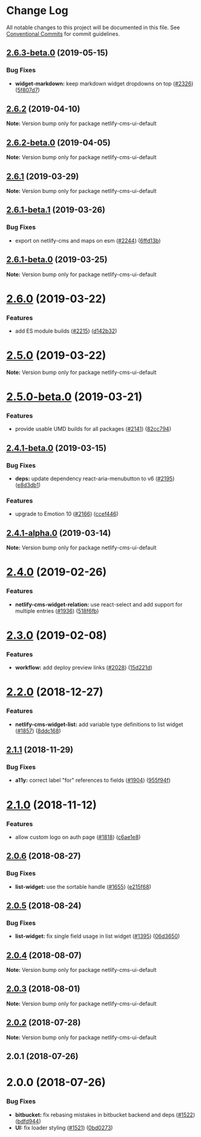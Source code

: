 # Change Log

All notable changes to this project will be documented in this file.
See [Conventional Commits](https://conventionalcommits.org) for commit guidelines.

## [2.6.3-beta.0](https://github.com/netlify/netlify-cms/tree/master/packages/netlify-cms-ui-default/compare/netlify-cms-ui-default@2.6.2...netlify-cms-ui-default@2.6.3-beta.0) (2019-05-15)


### Bug Fixes

* **widget-markdown:** keep markdown widget dropdowns on top ([#2326](https://github.com/netlify/netlify-cms/tree/master/packages/netlify-cms-ui-default/issues/2326)) ([5f807d7](https://github.com/netlify/netlify-cms/tree/master/packages/netlify-cms-ui-default/commit/5f807d7))





## [2.6.2](https://github.com/netlify/netlify-cms/tree/master/packages/netlify-cms-ui-default/compare/netlify-cms-ui-default@2.6.2-beta.0...netlify-cms-ui-default@2.6.2) (2019-04-10)

**Note:** Version bump only for package netlify-cms-ui-default





## [2.6.2-beta.0](https://github.com/netlify/netlify-cms/tree/master/packages/netlify-cms-ui-default/compare/netlify-cms-ui-default@2.6.1...netlify-cms-ui-default@2.6.2-beta.0) (2019-04-05)

**Note:** Version bump only for package netlify-cms-ui-default





## [2.6.1](https://github.com/netlify/netlify-cms/tree/master/packages/netlify-cms-ui-default/compare/netlify-cms-ui-default@2.6.1-beta.1...netlify-cms-ui-default@2.6.1) (2019-03-29)

**Note:** Version bump only for package netlify-cms-ui-default





## [2.6.1-beta.1](https://github.com/netlify/netlify-cms/tree/master/packages/netlify-cms-ui-default/compare/netlify-cms-ui-default@2.6.1-beta.0...netlify-cms-ui-default@2.6.1-beta.1) (2019-03-26)


### Bug Fixes

* export on netlify-cms and maps on esm ([#2244](https://github.com/netlify/netlify-cms/tree/master/packages/netlify-cms-ui-default/issues/2244)) ([6ffd13b](https://github.com/netlify/netlify-cms/tree/master/packages/netlify-cms-ui-default/commit/6ffd13b))





## [2.6.1-beta.0](https://github.com/netlify/netlify-cms/tree/master/packages/netlify-cms-ui-default/compare/netlify-cms-ui-default@2.6.0...netlify-cms-ui-default@2.6.1-beta.0) (2019-03-25)

**Note:** Version bump only for package netlify-cms-ui-default





# [2.6.0](https://github.com/netlify/netlify-cms/tree/master/packages/netlify-cms-ui-default/compare/netlify-cms-ui-default@2.5.0...netlify-cms-ui-default@2.6.0) (2019-03-22)


### Features

* add ES module builds ([#2215](https://github.com/netlify/netlify-cms/tree/master/packages/netlify-cms-ui-default/issues/2215)) ([d142b32](https://github.com/netlify/netlify-cms/tree/master/packages/netlify-cms-ui-default/commit/d142b32))





# [2.5.0](https://github.com/netlify/netlify-cms/tree/master/packages/netlify-cms-ui-default/compare/netlify-cms-ui-default@2.5.0-beta.0...netlify-cms-ui-default@2.5.0) (2019-03-22)

**Note:** Version bump only for package netlify-cms-ui-default





# [2.5.0-beta.0](https://github.com/netlify/netlify-cms/tree/master/packages/netlify-cms-ui-default/compare/netlify-cms-ui-default@2.4.1-beta.0...netlify-cms-ui-default@2.5.0-beta.0) (2019-03-21)


### Features

* provide usable UMD builds for all packages ([#2141](https://github.com/netlify/netlify-cms/tree/master/packages/netlify-cms-ui-default/issues/2141)) ([82cc794](https://github.com/netlify/netlify-cms/tree/master/packages/netlify-cms-ui-default/commit/82cc794))





## [2.4.1-beta.0](https://github.com/netlify/netlify-cms/tree/master/packages/netlify-cms-ui-default/compare/netlify-cms-ui-default@2.4.1-alpha.0...netlify-cms-ui-default@2.4.1-beta.0) (2019-03-15)


### Bug Fixes

* **deps:** update dependency react-aria-menubutton to v6 ([#2195](https://github.com/netlify/netlify-cms/tree/master/packages/netlify-cms-ui-default/issues/2195)) ([e8d3db1](https://github.com/netlify/netlify-cms/tree/master/packages/netlify-cms-ui-default/commit/e8d3db1))


### Features

* upgrade to Emotion 10 ([#2166](https://github.com/netlify/netlify-cms/tree/master/packages/netlify-cms-ui-default/issues/2166)) ([ccef446](https://github.com/netlify/netlify-cms/tree/master/packages/netlify-cms-ui-default/commit/ccef446))





## [2.4.1-alpha.0](https://github.com/netlify/netlify-cms/tree/master/packages/netlify-cms-ui-default/compare/netlify-cms-ui-default@2.4.0...netlify-cms-ui-default@2.4.1-alpha.0) (2019-03-14)

**Note:** Version bump only for package netlify-cms-ui-default





# [2.4.0](https://github.com/netlify/netlify-cms/tree/master/packages/netlify-cms-ui-default/compare/netlify-cms-ui-default@2.3.0...netlify-cms-ui-default@2.4.0) (2019-02-26)


### Features

* **netlify-cms-widget-relation:** use react-select and add support for multiple entries ([#1936](https://github.com/netlify/netlify-cms/tree/master/packages/netlify-cms-ui-default/issues/1936)) ([518f6fb](https://github.com/netlify/netlify-cms/tree/master/packages/netlify-cms-ui-default/commit/518f6fb))





# [2.3.0](https://github.com/netlify/netlify-cms/tree/master/packages/netlify-cms-ui-default/compare/netlify-cms-ui-default@2.2.0...netlify-cms-ui-default@2.3.0) (2019-02-08)


### Features

* **workflow:** add deploy preview links ([#2028](https://github.com/netlify/netlify-cms/tree/master/packages/netlify-cms-ui-default/issues/2028)) ([15d221d](https://github.com/netlify/netlify-cms/tree/master/packages/netlify-cms-ui-default/commit/15d221d))





# [2.2.0](https://github.com/netlify/netlify-cms/tree/master/packages/netlify-cms-ui-default/compare/netlify-cms-ui-default@2.1.1...netlify-cms-ui-default@2.2.0) (2018-12-27)


### Features

* **netlify-cms-widget-list:** add variable type definitions to list widget ([#1857](https://github.com/netlify/netlify-cms/tree/master/packages/netlify-cms-ui-default/issues/1857)) ([8ddc168](https://github.com/netlify/netlify-cms/tree/master/packages/netlify-cms-ui-default/commit/8ddc168))





## [2.1.1](https://github.com/netlify/netlify-cms/tree/master/packages/netlify-cms-ui-default/compare/netlify-cms-ui-default@2.1.0...netlify-cms-ui-default@2.1.1) (2018-11-29)


### Bug Fixes

* **a11y:** correct label "for" references to fields ([#1904](https://github.com/netlify/netlify-cms/tree/master/packages/netlify-cms-ui-default/issues/1904)) ([955f94f](https://github.com/netlify/netlify-cms/tree/master/packages/netlify-cms-ui-default/commit/955f94f))





# [2.1.0](https://github.com/netlify/netlify-cms/tree/master/packages/netlify-cms-ui-default/compare/netlify-cms-ui-default@2.0.6...netlify-cms-ui-default@2.1.0) (2018-11-12)


### Features

* allow custom logo on auth page ([#1818](https://github.com/netlify/netlify-cms/tree/master/packages/netlify-cms-ui-default/issues/1818)) ([c6ae1e8](https://github.com/netlify/netlify-cms/tree/master/packages/netlify-cms-ui-default/commit/c6ae1e8))





<a name="2.0.6"></a>
## [2.0.6](https://github.com/netlify/netlify-cms/tree/master/packages/netlify-cms-ui-default/compare/netlify-cms-ui-default@2.0.5...netlify-cms-ui-default@2.0.6) (2018-08-27)


### Bug Fixes

* **list-widget:** use the sortable handle ([#1655](https://github.com/netlify/netlify-cms/tree/master/packages/netlify-cms-ui-default/issues/1655)) ([e215f68](https://github.com/netlify/netlify-cms/tree/master/packages/netlify-cms-ui-default/commit/e215f68))




<a name="2.0.5"></a>
## [2.0.5](https://github.com/netlify/netlify-cms/tree/master/packages/netlify-cms-ui-default/compare/netlify-cms-ui-default@2.0.4...netlify-cms-ui-default@2.0.5) (2018-08-24)


### Bug Fixes

* **list-widget:** fix single field usage in list widget ([#1395](https://github.com/netlify/netlify-cms/tree/master/packages/netlify-cms-ui-default/issues/1395)) ([06d3650](https://github.com/netlify/netlify-cms/tree/master/packages/netlify-cms-ui-default/commit/06d3650))




<a name="2.0.4"></a>
## [2.0.4](https://github.com/netlify/netlify-cms/tree/master/packages/netlify-cms-ui-default/compare/netlify-cms-ui-default@2.0.3...netlify-cms-ui-default@2.0.4) (2018-08-07)




**Note:** Version bump only for package netlify-cms-ui-default

<a name="2.0.3"></a>
## [2.0.3](https://github.com/netlify/netlify-cms/tree/master/packages/netlify-cms-ui-default/compare/netlify-cms-ui-default@2.0.2...netlify-cms-ui-default@2.0.3) (2018-08-01)




**Note:** Version bump only for package netlify-cms-ui-default

<a name="2.0.2"></a>
## [2.0.2](https://github.com/netlify/netlify-cms/tree/master/packages/netlify-cms-ui-default/compare/netlify-cms-ui-default@2.0.1...netlify-cms-ui-default@2.0.2) (2018-07-28)




**Note:** Version bump only for package netlify-cms-ui-default

<a name="2.0.1"></a>
## 2.0.1 (2018-07-26)



<a name="2.0.0"></a>
# 2.0.0 (2018-07-26)


### Bug Fixes

* **bitbucket:** fix rebasing mistakes in bitbucket backend and deps ([#1522](https://github.com/netlify/netlify-cms/issues/1522)) ([bdfd944](https://github.com/netlify/netlify-cms/commit/bdfd944))
* **UI:** fix loader styling ([#1521](https://github.com/netlify/netlify-cms/issues/1521)) ([0bd0273](https://github.com/netlify/netlify-cms/commit/0bd0273))
